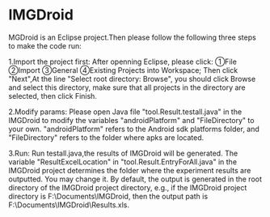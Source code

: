 # IMGDroid
MGDroid is an Eclipse project.Then please follow the following three steps to make the code run:

1.Import the project first:
After openning Eclipse, please click: ①File ②Import ③General ④Existing Projects into Workspace;
Then click "Next",At the line "Select root directory: Browse", you should click Browse and select this directory, make sure that all projects in the directory are selected, then click Finish.

2.Modify params:
Please open Java file "tool.Result.testall.java" in the IMGDroid to modify the variables "androidPlatform" and "FileDirectory" to your own. "androidPlatform" refers to the Android sdk platforms folder, and "FileDirectory" refers to the folder where apks are located.

3.Run: 
Run testall.java,the results of IMGDroid will be generated. The variable "ResultExcelLocation" in "tool.Result.EntryForAll.java" in the IMGDroid project determines the folder where the experiment results are outputted. You may change it. By default, the output is generated in the root directory of the IMGDroid project directory, e.g., if the IMGDroid project directory is F:\Documents\IMGDroid, then the output path is F:\Documents\IMGDroid\Results.xls.

